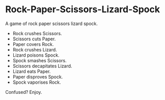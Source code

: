 # Rock-Paper-Scissors-Lizard-Spock
A game of rock paper scissors lizard spock.

* Rock crushes Scissors.
* Scissors cuts Paper.
* Paper covers Rock.
* Rock crushes Lizard.
* Lizard poisons Spock.
* Spock smashes Scissors.
* Scissors decapitates Lizard.
* Lizard eats Paper.
* Paper disproves Spock.
* Spock vaporises Rock.

Confused?
Enjoy.
